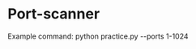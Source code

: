 # Port-scanner
Example command:
python practice.py <Ip address of the target site> --ports 1-1024
  




